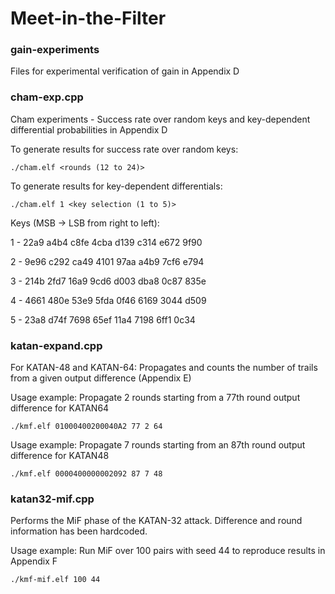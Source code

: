 # Meet-in-the-Filter

### gain-experiments
Files for experimental verification of gain in Appendix D


### cham-exp.cpp 
Cham experiments - Success rate over random keys and key-dependent differential probabilities in Appendix D

To generate results for success rate over random keys:
```
./cham.elf <rounds (12 to 24)>
```

To generate results  for key-dependent differentials:
```
./cham.elf 1 <key selection (1 to 5)>
```
Keys (MSB -> LSB from right to left):

  1 - 22a9 a4b4 c8fe 4cba d139 c314 e672 9f90
  
  2 - 9e96 c292 ca49 4101 97aa a4b9 7cf6 e794
  
  3 - 214b 2fd7 16a9 9cd6 d003 dba8 0c87 835e
  
  4 - 4661 480e 53e9 5fda 0f46 6169 3044 d509
  
  5 - 23a8 d74f 7698 65ef 11a4 7198 6ff1 0c34
  
  
### katan-expand.cpp
For KATAN-48 and KATAN-64: Propagates and counts the number of trails from a given output difference (Appendix E)

Usage example: Propagate 2 rounds starting from a 77th round output difference for KATAN64
```
./kmf.elf 01000400200040A2 77 2 64
```
Usage example: Propagate 7 rounds starting from an 87th round output difference for KATAN48
```
./kmf.elf 0000400000002092 87 7 48
```


### katan32-mif.cpp
Performs the MiF phase of the KATAN-32 attack. Difference and round information has been hardcoded. 

Usage example: Run MiF over 100 pairs with seed 44 to reproduce results in Appendix F
```
./kmf-mif.elf 100 44
```
